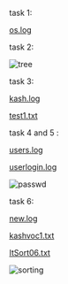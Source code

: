 task 1:

[os.log](https://github.com/kashmalahashmi/OsLabSpr23/files/10681569/os.log)

task 2:

![tree](https://user-images.githubusercontent.com/123877043/217431806-cc772050-2960-462c-b5b0-a1eb4cf613e8.png)

task 3:

[kash.log](https://github.com/kashmalahashmi/OsLabSpr23/files/10681628/kash.log)

[test1.txt](https://github.com/kashmalahashmi/OsLabSpr23/files/10681629/test1.txt)

task 4 and 5 :

[users.log](https://github.com/kashmalahashmi/OsLabSpr23/files/10681727/users.log)

[userlogin.log](https://github.com/kashmalahashmi/OsLabSpr23/files/10682063/userlogin.log)


![passwd](https://user-images.githubusercontent.com/123877043/217443723-5c2509d6-0f30-4da8-bcbf-c1ca67e999be.png)




task 6:

[new.log](https://github.com/kashmalahashmi/OsLabSpr23/files/10681818/new.log)

[kashvoc1.txt](https://github.com/kashmalahashmi/OsLabSpr23/files/10681820/kashvoc1.txt)

[ItSort06.txt](https://github.com/kashmalahashmi/OsLabSpr23/files/10681821/ItSort06.txt)

![sorting](https://user-images.githubusercontent.com/123877043/217438195-f90a8bd5-65d6-4013-859b-c8d5251e9c58.png)

